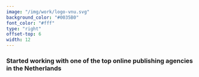 ```yaml
---
image: "/img/work/logo-vnu.svg"
background_color: "#0035B0"
font_color: "#fff"
type: "right"
offset-top: 6
width: 12
---
```

### Started working with one of the top online publishing agencies in the Netherlands
